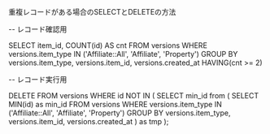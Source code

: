 重複レコードがある場合のSELECTとDELETEの方法

-- レコード確認用

SELECT item_id, COUNT(id) AS cnt
FROM versions
WHERE versions.item_type IN ('Affiliate::All', 'Affiliate', 'Property')
GROUP BY versions.item_type, versions.item_id, versions.created_at
HAVING(cnt >= 2)

-- レコード実行用

DELETE
FROM versions
WHERE id NOT IN (
  SELECT min_id
  from (
    SELECT MIN(id) as min_id
    FROM versions
    WHERE versions.item_type IN ('Affiliate::All', 'Affiliate', 'Property')
    GROUP BY versions.item_type, versions.item_id, versions.created_at
  ) as tmp
);
